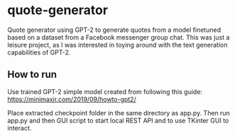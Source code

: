 # quote-generator
Quote generator using GPT-2 to generate quotes from a model finetuned based on a dataset from a Facebook messenger group chat. This was just a leisure project, as I was interested in toying around with the text generation capabilities of GPT-2.

## How to run
Use trained GPT-2 simple model created from following this guide: https://minimaxir.com/2019/09/howto-gpt2/

Place extracted checkpoint folder in the same directory as app.py. Then run app.py and then GUI script to start local REST API and to use TKinter GUI to interact.
